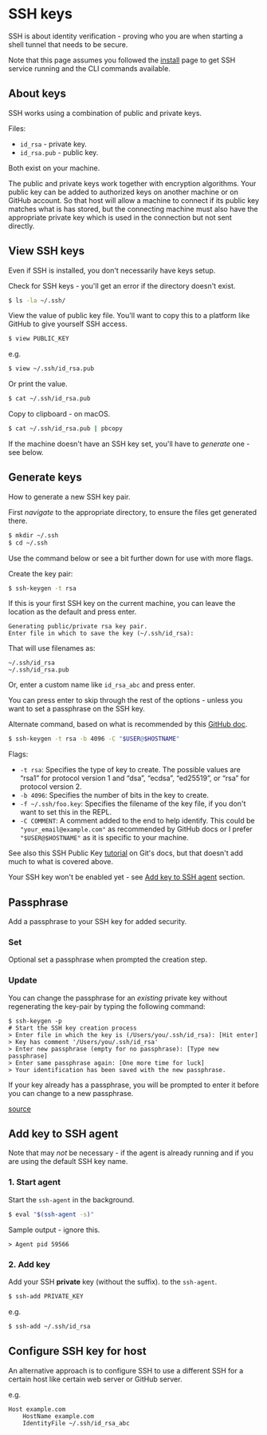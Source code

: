 # SSH keys

SSH is about identity verification - proving who you are when starting a shell tunnel that needs to be secure.

Note that this page assumes you followed the [install](install.md) page to get SSH service running and the CLI commands available.


## About keys

SSH works using a combination of public and private keys.

Files:

- `id_rsa` - private key.
- `id_rsa.pub` - public key.

Both exist on your machine.

The public and private keys work together with encryption algorithms. Your public key can be added to authorized keys on another machine or on GitHub account. So that host will allow a machine to connect if its public key matches what is has stored, but the connecting machine must also have the appropriate private key which is used in the connection but not sent directly.


## View SSH keys

Even if SSH is installed, you don't necessarily have keys setup.

Check for SSH keys - you'll get an error if the directory doesn't exist.

```sh
$ ls -la ~/.ssh/
```

View the value of public key file. You'll want to copy this to a platform like GitHub to give yourself SSH access.

```sh
$ view PUBLIC_KEY
```

e.g.

```sh
$ view ~/.ssh/id_rsa.pub
```

Or print the value.

```sh
$ cat ~/.ssh/id_rsa.pub
```

Copy to clipboard - on macOS.

```sh
$ cat ~/.ssh/id_rsa.pub | pbcopy
```

If the machine doesn't have an SSH key set, you'll have to _generate_ one - see below.


## Generate keys

How to generate a new SSH key pair.

First _navigate_ to the appropriate directory, to ensure the files get generated there.

```sh
$ mkdir ~/.ssh
$ cd ~/.ssh
```

Use the command below or see a bit further down for use with more flags.

Create the key pair:

```sh
$ ssh-keygen -t rsa
```

If this is your first SSH key on the current machine, you can leave the location as the default and press enter.

```
Generating public/private rsa key pair.
Enter file in which to save the key (~/.ssh/id_rsa):
```

That will use filenames as:

```
~/.ssh/id_rsa
~/.ssh/id_rsa.pub
```

Or, enter a custom name like `id_rsa_abc` and press enter.

You can press enter to skip through the rest of the options - unless you want to set a passphrase on the SSH key.

Alternate command, based on what is recommended by this [GitHub doc](https://help.github.com/en/github/authenticating-to-github/generating-a-new-ssh-key-and-adding-it-to-the-ssh-agent).

```sh
$ ssh-keygen -t rsa -b 4096 -C "$USER@$HOSTNAME"
```

Flags:

- `-t rsa`: Specifies the type of key to create. The possible values are “rsa1” for protocol version 1 and “dsa”, “ecdsa”, “ed25519”, or “rsa” for protocol version 2.
- `-b 4096`: Specifies the number of bits in the key to create.
- `-f ~/.ssh/foo.key`: Specifies the filename of the key file, if you don't want to set this in the REPL.
- `-C COMMENT`: A comment added to the end to help identify. This could be `"your_email@example.com"` as recommended by GitHub docs or I prefer `"$USER@$HOSTNAME"` as it is specific to your machine.

See also this SSH Public Key [tutorial](https://git-scm.com/book/en/v2/Git-on-the-Server-Generating-Your-SSH-Public-Key) on Git's docs, but that doesn't add much to what is covered above.

Your SSH key won't be enabled yet - see [Add key to SSH agent](#add-key-to-ssh-agent) section.


## Passphrase

Add a passphrase to your SSH key for added security.

### Set

Optional set a passphrase when prompted the creation step.

### Update

You can change the passphrase for an _existing_ private key without regenerating the key-pair by typing the following command:

```console
$ ssh-keygen -p
# Start the SSH key creation process
> Enter file in which the key is (/Users/you/.ssh/id_rsa): [Hit enter]
> Key has comment '/Users/you/.ssh/id_rsa'
> Enter new passphrase (empty for no passphrase): [Type new passphrase]
> Enter same passphrase again: [One more time for luck]
> Your identification has been saved with the new passphrase.
```

If your key already has a passphrase, you will be prompted to enter it before you can change to a new passphrase.

[source](https://help.github.com/en/github/authenticating-to-github/working-with-ssh-key-passphrases)


## Add key to SSH agent

Note that may _not_ be necessary - if the agent is already running and if you are using the default SSH key name.

### 1. Start agent

Start the `ssh-agent` in the background.

```sh
$ eval "$(ssh-agent -s)"
```

Sample output - ignore this.

```
> Agent pid 59566
```

### 2. Add key

Add your SSH **private** key (without the suffix). to the `ssh-agent`.

```sh
$ ssh-add PRIVATE_KEY
```
e.g.

```sh
$ ssh-add ~/.ssh/id_rsa
```


## Configure SSH key for host

An alternative approach is to configure SSH to use a different SSH for a certain host like certain web server or GitHub server.

e.g.

```
Host example.com
    HostName example.com
    IdentityFile ~/.ssh/id_rsa_abc
```
